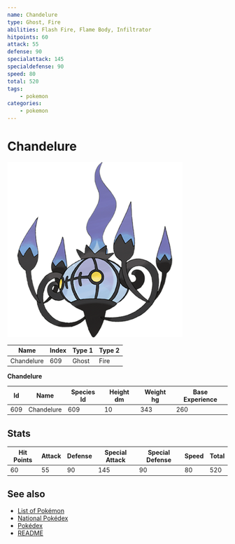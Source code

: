 ```yaml
---
name: Chandelure
type: Ghost, Fire
abilities: Flash Fire, Flame Body, Infiltrator
hitpoints: 60
attack: 55
defense: 90
specialattack: 145
specialdefense: 90
speed: 80
total: 520
tags:
    - pokemon
categories:
    - pokemon
---
```


# Chandelure


![Chandelure](images/609.png)

| **Name** | **Index** | **Type 1** | **Type 2** |
|----|----|----|----|
| Chandelure | 609 | Ghost | Fire  |

**Chandelure** 




| **Id** | **Name** | **Species Id** | **Height dm** | **Weight hg** | **Base Experience** |
|--------|----------|----------------|------------|------------|---------------------|
| 609 | Chandelure | 609 | 10 | 343 | 260 |



## Stats

| **Hit Points** | **Attack** | **Defense** | **Special Attack** | **Special Defense** | **Speed** | **Total** |
|----------------|------------|-------------|--------------------|---------------------|-----------|-----------|
| 60 | 55 | 90 | 145 | 90 | 80 | 520 |

## See also

- [List of Pokémon](../pokemon.md)
- [National Pokédex](../national_pokedex.md)
- [Pokédex](../pokedex.md)
- [README](../README.md)

